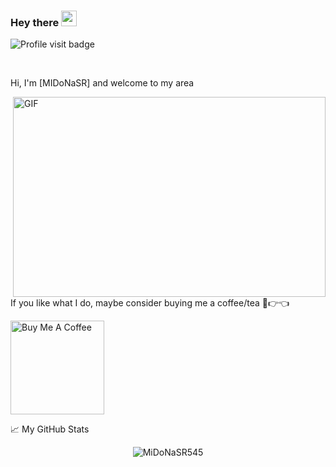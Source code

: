 ### Hey there <img src="https://media.giphy.com/media/hvRJCLFzcasrR4ia7z/giphy.gif" width="25px">

![Profile visit badge](https://komarev.com/ghpvc/?username=MiDoNaSR545&style=flat-square)

<br />

Hi, I'm [MIDoNaSR] and welcome to my area

  <img align="right" alt="GIF" src="https://github.com/MiDoNaSR545/abhisheknaiidu/blob/master/code.gif?raw=true" width="500" height="320" />
  
If you like what I do, maybe consider buying me a coffee/tea 🥺👉👈

<a href="https://www.buymeacoffee.com/MiDoNaSR" target="_blank"><img src="https://cdn.buymeacoffee.com/buttons/v2/default-red.png" alt="Buy Me A Coffee" width="150" ></a>

📈 My GitHub Stats

<p align="center"> <img src="https://github-readme-stats.vercel.app/api?username=abhisheknaiidu&show_icons=true&theme=gotham" alt="MiDoNaSR545" />




